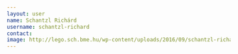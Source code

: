 ```yaml
---
layout: user
name: Schantzl Richárd
username: schantzl-richard
contact:
image: http://lego.sch.bme.hu/wp-content/uploads/2016/09/schantzl-richard-150x150.jpg
---
```

